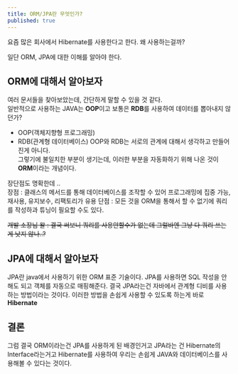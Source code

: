 ```yaml
---
title: ORM/JPA란 무엇인가?
published: true
---
```

요즘 많은 회사에서 Hibernate를 사용한다고 한다. 왜 사용하는걸까?

일단 ORM, JPA에 대한 이해를 알아야 한다.

## ORM에 대해서 알아보자
여러 문서들을 찾아보았는데, 간단하게 말할 수 있을 것 같다.  
일반적으로 사용하는 JAVA는 **OOP**이고 보통은 **RDB**를 사용하여 데이터를 뽑아내지 않던가?  
* OOP(객체지향형 프로그래밍)
* RDB(관계형 데이터베이스)
OOP와 RDB는 서로의 관계에 대해서 생각하고 만들어진게 아니다.  
그렇기에 불일치한 부분이 생기는데, 이러한 부분을 자동화하기 위해 나온 것이 **ORM**이라는 개념이다.  

장단점도 명확한데 ..  
장점 : 클래스의 메서드를 통해 데이터베이스를 조작할 수 있어 프로그래밍에 집중 가능, 재사용, 유지보수, 리팩토리가 유용
단점 : 모든 것을 ORM을 통해서 할 수 없기에 쿼리를 작성하과 튜닝이 필요할 수도 있다.

~~개발 소장님 왈 : 결국 써보니 쿼리를 사용안할수가 없는데 그럴바엔 그냥 다 쿼리 쓰는게 낫지 않나..?~~

## JPA에 대해서 알아보자
JPA란 java에서 사용하기 위한 ORM 표준 기술이다.
JPA를 사용하면 SQL 작성을 안해도 되고 객체를 자동으로 매핑해준다.
결국 JPA라는건 자바에서 관계형 디비를 사용하는 방법이라는 것이다.
이러한 방법을 손쉽게 사용할 수 있도록 하는게 바로 **Hibernate**

## 결론
그럼 결국 ORM이라는건 JPA를 사용하게 된 배경인거고 JPA라는 건 Hibernate의 Interface라는거고 Hibernate를 사용하여 우리는 손쉽게 JAVA와 데이터베이스를 사용해볼 수 있다는 것이다.